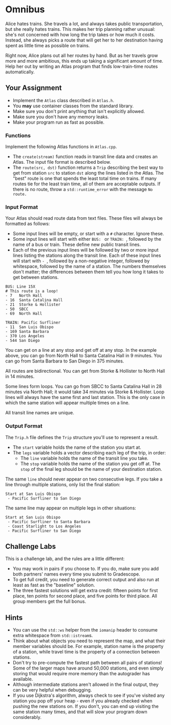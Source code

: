# Omnibus

Alice hates trains.  She travels a lot,  and always takes public transportation,
but she really hates trains.  This makes her trip planning rather unusual: she's
not concerned with  how long the trip takes  or how much it costs.  Instead, she
always picks a route that will get her to her destination having spent as little
time as possible on trains.

Right now, Alice plans out all her routes by hand.  But as her travels grow more
and more ambitious,  this ends up taking a significant amount of time.  Help her
out by writing an Atlas program that finds low-train-time routes automatically.


## Your Assignment

- Implement the `Atlas` class described in `Atlas.h`.
- You **may** use container classes from the standard library.
- Make sure you don't print anything that isn't explicitly allowed.
- Make sure you don't have any memory leaks.
- Make your program run as fast as possible.


### Functions

Implement the following Atlas functions in `Atlas.cpp`.

- The `create(stream)` function reads in transit line data and creates an Atlas.
  The input file format is described below.
- The `route(src, dst)` function returns a `Trip` describing the best way to
  get from station `src` to station `dst` along the lines listed in the Atlas.
  The "best" route is one that spends the least total time on trains.  If many
  routes tie for the least train time, all of them are acceptable outputs.  If
  there is no route, throw a `std::runtime_error` with the message `No route.`


### Input Format

Your Atlas should read route data from text files.  These files will always be
formatted as follows:

- Some input lines will be empty, or start with a `#` character.  Ignore these.
- Some input lines will start with either `BUS: ` or `TRAIN: `, followed by the
  name of a bus or train.  These define new public transit lines.
- Each of the previous input lines will be followed by two or more input lines
  listing the stations along the transit line.  Each of these input lines will
  start with `- `, followed by a non-negative integer, followed by whitespace,
  followed by the name of a station.  The numbers themselves don't matter; the
  differences between them tell you how long it takes to get between stations.

```
BUS: Line 15X
# This route is a loop!
- 7   North Hall
- 16  Santa Catalina Hall
- 21  Storke & Hollister
- 50  SBCC
- 69  North Hall

TRAIN: Pacific Surfliner
- 11  San Luis Obispo
- 169 Santa Barbara
- 370 Los Angeles
- 544 San Diego
```

You can get on a line at any stop and get off at any stop. In the example above,
you can go from North Hall to Santa Catalina Hall in 9 minutes.  You can go from
Santa Barbara to San Diego in 375 minutes.

All routes are bidirectional.  You can get from Storke & Hollister to North Hall
in 14 minutes.

Some lines form loops. You can go from SBCC to Santa Catalina Hall in 28 minutes
via North Hall; it would take 34 minutes via Storke & Hollister. Loop lines will
always have the same first and last station.  This is the only case in which the
same station will appear multiple times on a line.

All transit line names are unique.


### Output Format

The `Trip.h` file defines the `Trip` structure you'll use to represent a result.

- The `start` variable holds the name of the station you start at.
- The `legs` variable holds a vector describing each leg of the trip, in order:
  - The `line` variable holds the name of the transit line you take.
  - The `stop` variable holds the name of the station you get off at. The `stop`
    of the final leg should be the name of your destination station.

The same `line` should never appear on two consecutive legs.  If you take a line
through multiple stations, only list the final station:

```
Start at San Luis Obispo
 - Pacific Surfliner to San Diego
```

The same line may appear on multiple legs in other situations:

```
Start at San Luis Obispo
 - Pacific Surfliner to Santa Barbara
 - Coast Starlight to Los Angeles
 - Pacific Surfliner to San Diego
```


## Challenge Labs

This is a challenge lab, and the rules are a little different:

- You may work in pairs if you choose to.  If you do, make sure you add both
  partners' names every time you submit to Gradescope.
- To get full credit, you need to generate correct output and also run at least
  as fast as the "baseline" solution.
- The three fastest solutions will get extra credit: fifteen points for first
  place, ten points for second place, and five points for third place.  All
  group members get the full bonus.


## Hints

- You can use the `std::ws` helper from the `iomanip` header to consume extra
  whitespace from `std::istream`s.
- Think about what objects you need to represent the map, and what their member
  variables should be.  For example, station name is the property of a station,
  while travel time is the property of a connection between stations.
- Don't try to pre-compute the fastest path between all pairs of stations!  Some
  of the larger maps have around 50,000 stations, and even simply storing that
  would require more memory than the autograder has available.
- Although intermediate stations aren't allowed in the final output, they can be
  very helpful when debugging.
- If you use Dijkstra's algorithm, always check to see if you've visited any
  station you pop off your heap - even if you already checked when pushing the
  new stations on.  If you don't, you can end up visiting the same station many
  times, and that will slow your program down considerably.
